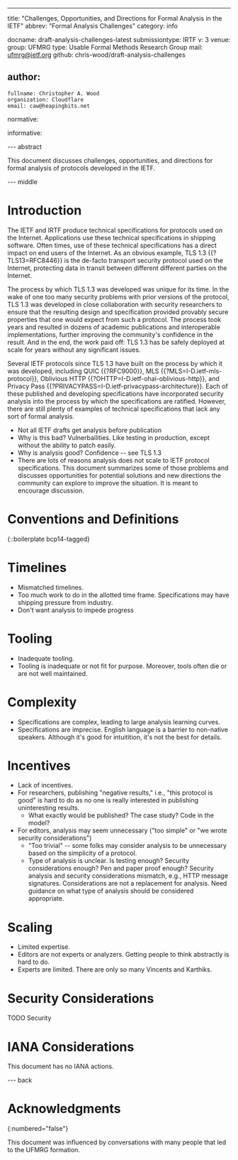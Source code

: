 ---
title: "Challenges, Opportunities, and Directions for Formal Analysis in the IETF"
abbrev: "Formal Analysis Challenges"
category: info

docname: draft-analysis-challenges-latest
submissiontype: IRTF
v: 3
venue:
  group: UFMRG
  type: Usable Formal Methods Research Group
  mail: ufmrg@ietf.org
  github: chris-wood/draft-analysis-challenges

author:
 -
    fullname: Christopher A. Wood
    organization: Cloudflare
    email: caw@heapingbits.net

normative:

informative:


--- abstract

This document discusses challenges, opportunities, and directions
for formal analysis of protocols developed in the IETF.

--- middle

# Introduction

The IETF and IRTF produce technical specifications for protocols used on the Internet.
Applications use these technical specifications in shipping software. Often times,
use of these technical specifications has a direct impact on end users of the Internet.
As an obvious example, TLS 1.3 {{?TLS13=RFC8446}} is the de-facto transport security
protocol used on the Internet, protecting data in transit between different different
parties on the Internet.
 
The process by which TLS 1.3 was developed was unique for its time. In the wake of
one too many security problems with prior versions of the protocol, TLS 1.3 was
developed in close collaboration with security researchers to ensure that the resulting
design and specification provided provably secure properties that one would expect
from such a protocol. The process took years and resulted in dozens of academic
publications and interoperable implementations, further improving the community's
confidence in the result. And in the end, the work paid off: TLS 1.3 has be safely
deployed at scale for years without any significant issues.

Several IETF protocols since TLS 1.3 have built on the process by which it was
developed, including QUIC {{?RFC9000}}, MLS {{?MLS=I-D.ietf-mls-protocol}},
Oblivious HTTP {{?OHTTP=I-D.ietf-ohai-oblivious-http}}, and Privacy Pass {{?PRIVACYPASS=I-D.ietf-privacypass-architecture}}.
Each of these published and developing specifications have incorporated security
analysis into the process by which the specifications are ratified. However,
there are still plenty of examples of technical specifications that lack
any sort of formal analysis.
 
- Not all IETF drafts get analysis before publication
- Why is this bad? Vulnerbailities. Like testing in production, except without the ability to patch easily.
- Why is analysis good? Confidence -- see TLS 1.3
- There are lots of reasons analysis does not scale to IETF protocol specifications. This document summarizes some of those problems and discusses opportunities for potential solutions and new directions the community can explore to improve the situation. It is meant to encourage discussion.


# Conventions and Definitions

{::boilerplate bcp14-tagged}
 
# Timelines
 
- Mismatched timelines.
- Too much work to do in the allotted time frame. Specifications may have shipping pressure from industry.
- Don't want analysis to impede progress
 
# Tooling
 
- Inadequate tooling.
- Tooling is inadequate or not fit for purpose. Moreover, tools often die or are not well maintained.
 
# Complexity
 
- Specifications are complex, leading to large analysis learning curves.
- Specifications are imprecise. English language is a barrier to non-native speakers. Although it's good for intuitition, it's not the best for details.
 
# Incentives
 
- Lack of incentives.
- For researchers, publishing "negative results," i.e., "this protocol is good" is hard to do as no one is really interested in publishing uninteresting results.
    - What exactly would be published? The case study? Code in the model?
- For editors, analysis may seem unnecessary ("too simple" or "we wrote security considerations")
    - "Too trivial" -- some folks may consider analysis to be unnecessary based on the simplicity of a protocol.
    - Type of analysis is unclear. Is testing enough? Security considerations enough? Pen and paper proof enough? Security analysis and security considerations mismatch, e.g., HTTP message signatures. Considerations are not a replacement for analysis. Need guidance on what type of analysis should be considered appropriate.

 
# Scaling 

- Limited expertise.
- Editors are not experts or analyzers. Getting people to think abstractly is hard to do.
- Experts are limited. There are only so many Vincents and Karthiks.


# Security Considerations

TODO Security


# IANA Considerations

This document has no IANA actions.


--- back

# Acknowledgments
{:numbered="false"}

This document was influenced by conversations with many people that led to the UFMRG formation.
